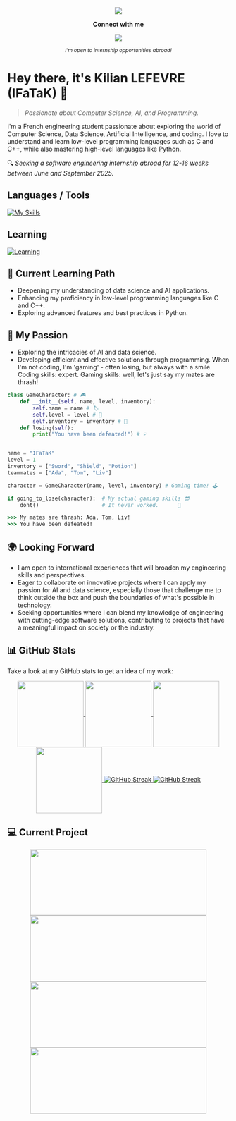 <div align="center">
  <a href="https://github.com/ifatak">
    <img align="center" src="https://capsule-render.vercel.app/api?type=waving&color=gradient&customColorList=5&height=300&section=header&text=IFaTaK&desc=Engineering%20Student&%20Software%20Enthusiast&fontSize=90&descAlignY=65&animation=fadeIn&descAlign=57" />
  </a>
</div>

<p align="center">
  <strong>Connect with me</strong>
</p>
<p align="center">
  <a target="_blank" href="https://www.linkedin.com/in/kilian-lefevre/"><img src="https://img.shields.io/badge/Kilian%20Lefevre-0077B5?style=for-the-badge&logo=linkedin" /></a>
</p>
<p align="center"><i><sup>I'm open to internship opportunities abroad!</sup></i></p>

# Hey there, it's Kilian LEFEVRE (IFaTaK) 👋

> *Passionate about Computer Science, AI, and Programming.*

I'm a French engineering student passionate about exploring the world of Computer Science, Data Science, Artificial Intelligence, and coding. I love to understand and learn low-level programming languages such as C and C++, while also mastering high-level languages like Python.

🔍 *Seeking a software engineering internship abroad for 12-16 weeks between June and September 2025.*

## Languages / Tools
[![My Skills](https://skillicons.dev/icons?i=python,c,cpp,vscode,matlab,ocaml,github,git)](https://skillicons.dev)

## Learning
[![Learning](https://skillicons.dev/icons?i=html,css,js,flask,tensorflow)](https://skillicons.dev)

## 🌱 Current Learning Path
- Deepening my understanding of data science and AI applications.
- Enhancing my proficiency in low-level programming languages like C and C++.
- Exploring advanced features and best practices in Python.

## 🔭 My Passion
- Exploring the intricacies of AI and data science.
- Developing efficient and effective solutions through programming.
When I'm not coding, I'm 'gaming' - often losing, but always with a smile. Coding skills: expert. Gaming skills: well, let's just say my mates are thrash!

```python
class GameCharacter: # 🎮
    def __init__(self, name, level, inventory):
        self.name = name # 🏷️
        self.level = level # 🔢
        self.inventory = inventory # 🎒
    def losing(self):
        print("You have been defeated!") # 💀


name = "IFaTaK"
level = 1
inventory = ["Sword", "Shield", "Potion"]
teammates = ["Ada", "Tom", "Liv"]

character = GameCharacter(name, level, inventory) # Gaming time! 🕹️

if going_to_lose(character):  # My actual gaming skills 😎
    dont()                    # It never worked.      🤔
```
```cmd
>>> My mates are thrash: Ada, Tom, Liv!
>>> You have been defeated!
```
## 🌍 Looking Forward
- I am open to international experiences that will broaden my engineering skills and perspectives.
- Eager to collaborate on innovative projects where I can apply my passion for AI and data science, especially those that challenge me to think outside the box and push the boundaries of what's possible in technology.
- Seeking opportunities where I can blend my knowledge of engineering with cutting-edge software solutions, contributing to projects that have a meaningful impact on society or the industry.

## 📊 GitHub Stats
Take a look at my GitHub stats to get an idea of my work:
<div align="center">
  <a href="https://github.com/ifatak#gh-dark-mode-only">
    <img height=150 align="center" src="https://github-readme-stats.vercel.app/api?username=ifatak&rank_icon=github&hide=contribs&show_icons=true&bg_color=00000000&theme=dark" />
  </a>
  <a href="https://github.com/ifatak#gh-light-mode-only">
    <img height=150 align="center" src="https://github-readme-stats.vercel.app/api?username=ifatak&rank_icon=github&hide=contribs&show_icons=true&bg_color=00000000&theme=default" />
  </a>
  <a href="https://github.com/ifatak#gh-dark-mode-only">
    <img height=150 align="center" src="https://github-readme-stats.vercel.app/api/top-langs?username=ifatak&theme=dark&bg_color=00000000&layout=compact&langs_count=5&card_width=320&size_weight=0.5&count_weight=0.5" />
  </a>
  <a href="https://github.com/ifata#gh-light-mode-only">
    <img height=150 align="center" src="https://github-readme-stats.vercel.app/api/top-langs?username=ifatak&theme=default&bg_color=00000000&layout=compact&langs_count=5&card_width=320&size_weight=0.5&count_weight=0.5" />
  </a>
  <a href="https://github.com/ifatak#gh-dark-mode-only">
    <img id="streak" src="https://streak-stats.demolab.com?user=ifatak&theme=dark&background=EB545400&card_width=707" alt="GitHub Streak" />
  </a>
  <a href="https://github.com/ifatak#gh-light-mode-only">
    <img id="streak" src="https://streak-stats.demolab.com?user=ifatak&background=EB545400&card_width=707" alt="GitHub Streak" />
  </a>
</div>

## 💻 Current Project

<div align="center">
  <a href="https://github.com/IFaTaK/ViraSeqAnalytics#gh-dark-mode-only">
    <img height=150 width=400 align="center" src="https://github-readme-stats.vercel.app/api/pin/?username=ifatak&repo=ViraSeqAnalytics&theme=dark&bg_color=00000000" />
  </a>
  <a href="https://github.com/IFaTaK/ViraSeqAnalytics#gh-light-mode-only">
    <img height=150 width=400 align="center" src="https://github-readme-stats.vercel.app/api/pin/?username=ifatak&repo=ViraSeqAnalytics&theme=default&bg_color=00000000" />
  </a>
  <a href="https://github.com/IFaTaK/K-means-clustering#gh-dark-mode-only">
    <img height=150 width=400 align="center" src="https://github-readme-stats.vercel.app/api/pin/?username=ifatak&repo=K-means-clustering&theme=dark&bg_color=00000000" />
  </a>
  <a href="https://github.com/IFaTaK/K-means-clustering#gh-light-mode-only">
    <img height=150 width=400 align="center" src="https://github-readme-stats.vercel.app/api/pin/?username=ifatak&repo=K-means-clustering&theme=default&bg_color=00000000" />
  </a> 
</div>
